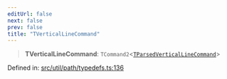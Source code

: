 ```yaml
---
editUrl: false
next: false
prev: false
title: "TVerticalLineCommand"
---
```


> **TVerticalLineCommand**: `TCommand2`\<[`TParsedVerticalLineCommand`](/api/namespaces/util/type-aliases/tparsedverticallinecommand/)\>

Defined in: [src/util/path/typedefs.ts:136](https://github.com/fabricjs/fabric.js/blob/8748628df7e9de00ba77413bfc3ad9e9fe9d4f30/src/util/path/typedefs.ts#L136)

